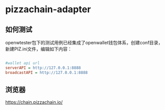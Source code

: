 # pizzachain-adapter

## 如何测试

openwtester包下的测试用例已经集成了openwallet钱包体系，创建conf目录，新建PIZ.ini文件，编辑如下内容：

```ini

#wallet api url
serverAPI = http://127.0.0.1:8888
broadcastAPI = http://127.0.0.1:8888

```

## 浏览器
https://chain.pizzachain.io/
